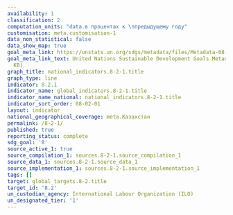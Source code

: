 ```yaml
---
availability: 1
classification: 2
computation_units: "data.в процентах к \nпредыдущему году"
customisation: meta.customisation-1
data_non_statistical: false
data_show_map: true
goal_meta_link: https://unstats.un.org/sdgs/metadata/files/Metadata-08-02-01.pdf
goal_meta_link_text: United Nations Sustainable Development Goals Metadata (PDF 384
  KB)
graph_title: national_indicators.8-2-1.title
graph_type: line
indicator: 8.2.1
indicator_name: global_indicators.8-2-1.title
indicator_name_national: national_indicators.8-2-1.title
indicator_sort_order: 08-02-01
layout: indicator
national_geographical_coverage: meta.Казахстан
permalink: /8-2-1/
published: true
reporting_status: complete
sdg_goal: '8'
source_active_1: true
source_compilation_1: sources.8-2-1.source_compilation_1
source_data_1: sources.8-2-1.source_data_1
source_implementation_1: sources.8-2-1.source_implementation_1
tags: []
target: global_targets.8-2.title
target_id: '8.2'
un_custodian_agency: International Labour Organization (ILO)
un_designated_tier: '1'
---
```

